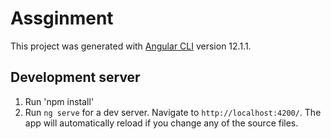 # Assginment

This project was generated with [Angular CLI](https://github.com/angular/angular-cli) version 12.1.1.

## Development server
1. Run 'npm install'
2. Run `ng serve` for a dev server. Navigate to `http://localhost:4200/`. The app will automatically reload if you change any of the source files.
